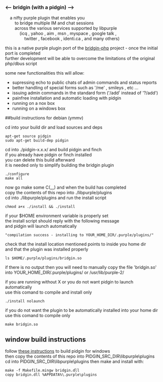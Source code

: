 ### <-- bridgin (with a pidgin) -->

&nbsp;&nbsp;&nbsp;&nbsp;a nifty purple plugin that enables you  
&nbsp;&nbsp;&nbsp;&nbsp;&nbsp;&nbsp;&nbsp;&nbsp;to bridge multiple IM and chat sessions  
&nbsp;&nbsp;&nbsp;&nbsp;&nbsp;&nbsp;&nbsp;&nbsp;across the various services supported by libpurple  
&nbsp;&nbsp;&nbsp;&nbsp;&nbsp;&nbsp;&nbsp;&nbsp;&nbsp;&nbsp;&nbsp;&nbsp;(icq , yahoo , aim , msn , myspace , google talk ,  
&nbsp;&nbsp;&nbsp;&nbsp;&nbsp;&nbsp;&nbsp;&nbsp;&nbsp;&nbsp;&nbsp;&nbsp;&nbsp;&nbsp;&nbsp;&nbsp;twitter , facebook , identi.ca , and many others)  
  
this is a native purple plugin port of the [bridgin-php](https://github.com/bill-auger/bridgin-php) project - once the initial port is completed  
further development will be able to overcome the limitations of the original php/dbus script  
  
some new functionalities this will allow:  
* supressing echo to public chats of admin commands and status reports
* better handling of special forms such as '/me' , smileys , etc ...
* issuing admin commands in the standard form ('/add' instead of '?/add')
* painfree installation and automatic loading with pidgin
* running on a nox box
* running on a windows box


##build instructions for debian (ymmv)

cd into your build dir and load sources and deps

    apt-get source pidgin
    sudo apt-get build-dep pidgin

cd into ./pidgin-x.x.x/ and build pidgin and finch  
if you already have pidgin or finch installed  
you can delete this build afterward  
it is needed only to simplify building the bridgin plugin

    ./configure
    make all

now go make some C(__) and when the build has completed  
copy the contents of this repo into ./libpurple/plugins  
cd into ./libpurple/plugins and run the install script

    chmod a+x ./install && ./install

if your $HOME environment variable is properly set  
the install script should reply with the following message  
and pidgin will launch automatically

    "compilation success - installing to YOUR_HOME_DIR/.purple/plugins/"

check that the install location mentioned points to inside you home dir  
and that the plugin was installed properly

    ls $HOME/.purple/plugins/bridgin.so

if there is no output then you will need to manually copy the file 'bridgin.so'
into YOUR_HOME_DIR/.purple/plugins/ or /usr/lib/purple-2/  
  
if you are running without X or you do not want pidgin to launch automatically  
use this comand to compile and install only

    ./install nolaunch

if you do not want the plugin to be automatically installed into your home dir  
use this comand to compile only

    make bridgin.so
  
  
## window build instructions
follow [these instructions](https://test.developer.pidgin.im/wiki/BuildingWinPidgin) to build pidgin for windows  
then copy the contents of this repo into PIDGIN_SRC_DIR\libpurple\plugins  
cd into PIDGIN_SRC_DIR\libpurple\plugins then make and install with:

    make -f Makefile.mingw bridgin.dll
    copy bridgin.dll %APPDATA%\.purple\plugins
